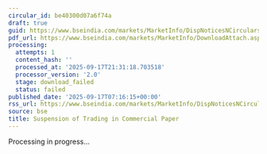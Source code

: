 ```yaml
---
circular_id: be40300d07a6f74a
draft: true
guid: https://www.bseindia.com/markets/MarketInfo/DispNoticesNCirculars.aspx?Noticeid={77C0E18C-B95F-4593-B359-FD97B19BE326}&noticeno=20250917-5&dt=09/17/2025&icount=5&totcount=57&flag=0
pdf_url: https://www.bseindia.com/markets/MarketInfo/DownloadAttach.aspx?id=20250917-5&attachedId=
processing:
  attempts: 1
  content_hash: ''
  processed_at: '2025-09-17T21:31:18.703518'
  processor_version: '2.0'
  stage: download_failed
  status: failed
published_date: '2025-09-17T07:16:15+00:00'
rss_url: https://www.bseindia.com/markets/MarketInfo/DispNoticesNCirculars.aspx?Noticeid={77C0E18C-B95F-4593-B359-FD97B19BE326}&noticeno=20250917-5&dt=09/17/2025&icount=5&totcount=57&flag=0
source: bse
title: Suspension of Trading in Commercial Paper
---
```


Processing in progress...